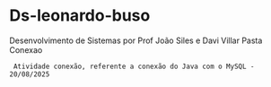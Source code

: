 # Ds-leonardo-buso
Desenvolvimento de Sistemas por Prof João Siles e Davi Villar
 Pasta Conexao

     Atividade conexão, referente a conexão do Java com o MySQL - 20/08/2025
